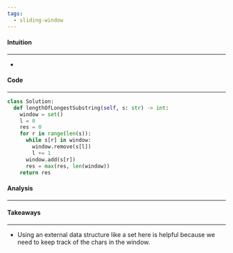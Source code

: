 ```yaml
---
tags:
  - sliding-window
---
```


#### Intuition
---
- 

#### Code
---

```python
class Solution:
  def lengthOfLongestSubstring(self, s: str) -> int:
    window = set()
    l = 0
    res = 0
    for r in range(len(s)):
      while s[r] in window:
        window.remove(s[l])
        l += 1
      window.add(s[r])
      res = max(res, len(window))
    return res
```

#### Analysis
---


#### Takeaways
---
- Using an external data structure like a set here is helpful because we need to keep track of the chars in the window.